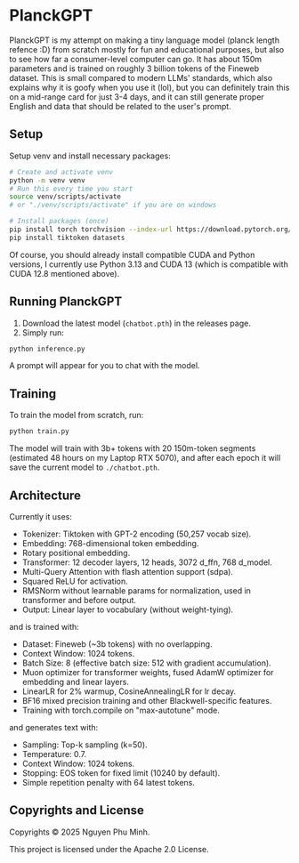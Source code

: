 # PlanckGPT

PlanckGPT is my attempt on making a tiny language model (planck length refence :D) from scratch mostly for fun and educational purposes, but also to see how far a consumer-level computer can go. It has about 150m parameters and is trained on roughly 3 billion tokens of the Fineweb dataset. This is small compared to modern LLMs' standards, which also explains why it is goofy when you use it (lol), but you can definitely train this on a mid-range card for just 3-4 days, and it can still generate proper English and data that should be related to the user's prompt.

## Setup

Setup venv and install necessary packages:

```sh
# Create and activate venv
python -m venv venv
# Run this every time you start
source venv/scripts/activate
# or "./venv/scripts/activate" if you are on windows

# Install packages (once)
pip install torch torchvision --index-url https://download.pytorch.org/whl/cu128
pip install tiktoken datasets
```

Of course, you should already install compatible CUDA and Python versions, I currently use Python 3.13 and CUDA 13 (which is compatible with CUDA 12.8 mentioned above).

## Running PlanckGPT

1. Download the latest model (`chatbot.pth`) in the releases page.
2. Simply run:
```sh
python inference.py
```

A prompt will appear for you to chat with the model.

## Training

To train the model from scratch, run:
```sh
python train.py
```

The model will train with 3b+ tokens with 20 150m-token segments (estimated 48 hours on my Laptop RTX 5070), and after each epoch it will save the current model to `./chatbot.pth`.

## Architecture

Currently it uses:

* Tokenizer: Tiktoken with GPT-2 encoding (50,257 vocab size).
* Embedding: 768-dimensional token embedding.
* Rotary positional embedding.
* Transformer: 12 decoder layers, 12 heads, 3072 d_ffn, 768 d_model.
* Multi-Query Attention with flash attention support (sdpa).
* Squared ReLU for activation.
* RMSNorm without learnable params for normalization, used in transformer and before output.
* Output: Linear layer to vocabulary (without weight-tying).

and is trained with:

* Dataset: Fineweb (~3b tokens) with no overlapping.
* Context Window: 1024 tokens.
* Batch Size: 8 (effective batch size: 512 with gradient accumulation).
* Muon optimizer for transformer weights, fused AdamW optimizer for embedding and linear layers.
* LinearLR for 2% warmup, CosineAnnealingLR for lr decay.
* BF16 mixed precision training and other Blackwell-specific features.
* Training with torch.compile on "max-autotune" mode.

and generates text with:

* Sampling: Top-k sampling (k=50).
* Temperature: 0.7.
* Context Window: 1024 tokens.
* Stopping: EOS token for fixed limit (10240 by default).
* Simple repetition penalty with 64 latest tokens.

## Copyrights and License

Copyrights © 2025 Nguyen Phu Minh.

This project is licensed under the Apache 2.0 License.
